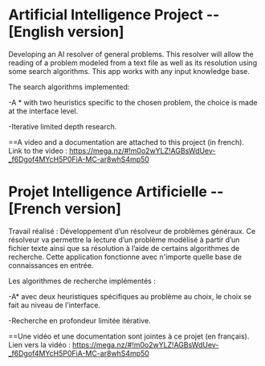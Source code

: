 
# Artificial Intelligence Project -- [English version]
Developing an AI resolver of general problems. This resolver will allow the reading of a problem modeled from a text file as well as its resolution using some search algorithms. This app works with any input knowledge base.

The search algorithms implemented:

-A * with two heuristics specific to the chosen problem, the choice is made at the interface level.

-Iterative limited depth research.

==A video and a documentation are attached to this project (in french).  
Link to the video : https://mega.nz/#!m0o2wYLZ!AGBsWdUev-_f6Dgof4MYcH5P0FiA-MC-ar8whS4mp50 


# Projet Intelligence Artificielle -- [French version]
Travail réalisé :
Développement d’un résolveur de problèmes généraux. Ce résolveur va permettre la lecture d’un problème modélisé à partir d’un fichier texte ainsi que sa résolution à l’aide de certains algorithmes de recherche. Cette application fonctionne avec n'importe quelle base de connaissances en entrée.

Les algorithmes de recherche implémentés : 

-A* avec deux heuristiques spécifiques au problème au choix, le choix se fait au niveau de l’interface.

-Recherche en profondeur limitée itérative.

==Une vidéo et une documentation sont jointes à ce projet (en français).
Lien vers la vidéo : https://mega.nz/#!m0o2wYLZ!AGBsWdUev-_f6Dgof4MYcH5P0FiA-MC-ar8whS4mp50 
